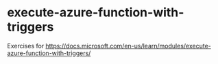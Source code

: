 # execute-azure-function-with-triggers
Exercises for https://docs.microsoft.com/en-us/learn/modules/execute-azure-function-with-triggers/
